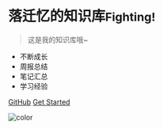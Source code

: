 # 落迁忆的知识库<small>Fighting!</small>

> 这是我的知识库哦~

- 不断成长
- 周报总结
- 笔记汇总
- 学习经验

[GitHub](https://github.com/luoqianyi)
[Get Started](#docsify)

![color](#B8FCC2)

